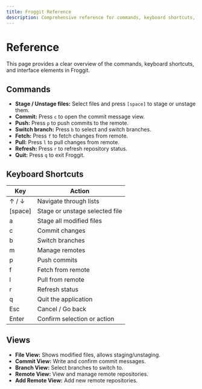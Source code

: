 ```yaml
---
title: Froggit Reference
description: Comprehensive reference for commands, keyboard shortcuts, and views in Froggit.
---
```


# Reference

This page provides a clear overview of the commands, keyboard shortcuts, and interface elements in Froggit.

## Commands

- **Stage / Unstage files:** Select files and press `[space]` to stage or unstage them.
- **Commit:** Press `c` to open the commit message view.
- **Push:** Press `p` to push commits to the remote.
- **Switch branch:** Press `b` to select and switch branches.
- **Fetch:** Press `f` to fetch changes from remote.
- **Pull:** Press `l` to pull changes from remote.
- **Refresh:** Press `r` to refresh repository status.
- **Quit:** Press `q` to exit Froggit.

## Keyboard Shortcuts

| Key         | Action                         |
|-------------|--------------------------------|
| ↑ / ↓       | Navigate through lists          |
| [space]     | Stage or unstage selected file |
| a           | Stage all modified files        |
| c           | Commit changes                 |
| b           | Switch branches                |
| m           | Manage remotes                 |
| p           | Push commits                  |
| f           | Fetch from remote              |
| l           | Pull from remote               |
| r           | Refresh status                |
| q           | Quit the application           |
| Esc         | Cancel / Go back               |
| Enter       | Confirm selection or action    |

## Views

- **File View:** Shows modified files, allows staging/unstaging.
- **Commit View:** Write and confirm commit messages.
- **Branch View:** Select branches to switch to.
- **Remote View:** View and manage remote repositories.
- **Add Remote View:** Add new remote repositories.
